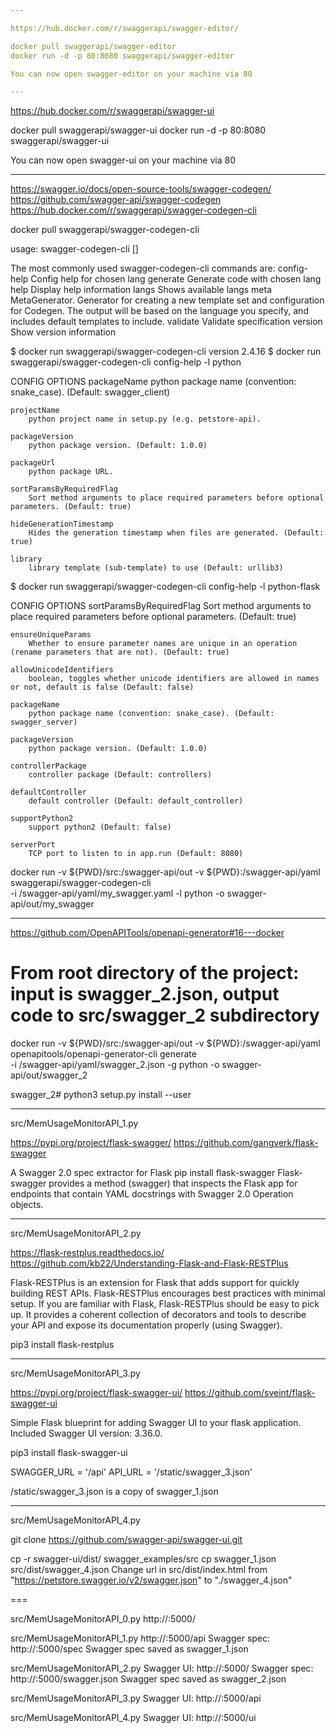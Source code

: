 ```yaml
---

https://hub.docker.com/r/swaggerapi/swagger-editor/

docker pull swaggerapi/swagger-editor
docker run -d -p 80:8080 swaggerapi/swagger-editor

You can now open swagger-editor on your machine via 80

---
```


https://hub.docker.com/r/swaggerapi/swagger-ui

docker pull swaggerapi/swagger-ui
docker run -d -p 80:8080 swaggerapi/swagger-ui

You can now open swagger-ui on your machine via 80

---

https://swagger.io/docs/open-source-tools/swagger-codegen/
https://github.com/swagger-api/swagger-codegen
https://hub.docker.com/r/swaggerapi/swagger-codegen-cli

docker pull swaggerapi/swagger-codegen-cli

usage: swagger-codegen-cli <command> [<args>]

The most commonly used swagger-codegen-cli commands are:
    config-help   Config help for chosen lang
    generate      Generate code with chosen lang
    help          Display help information
    langs         Shows available langs
    meta          MetaGenerator. Generator for creating a new template set and configuration for Codegen.  The output will be based on the language you specify, and includes default templates to include.
    validate      Validate specification
    version       Show version information

$ docker run swaggerapi/swagger-codegen-cli version
2.4.16
$ docker run swaggerapi/swagger-codegen-cli config-help -l python

CONFIG OPTIONS
	packageName
	    python package name (convention: snake_case). (Default: swagger_client)

	projectName
	    python project name in setup.py (e.g. petstore-api).

	packageVersion
	    python package version. (Default: 1.0.0)

	packageUrl
	    python package URL.

	sortParamsByRequiredFlag
	    Sort method arguments to place required parameters before optional parameters. (Default: true)

	hideGenerationTimestamp
	    Hides the generation timestamp when files are generated. (Default: true)

	library
	    library template (sub-template) to use (Default: urllib3)
$ docker run swaggerapi/swagger-codegen-cli config-help -l python-flask

CONFIG OPTIONS
	sortParamsByRequiredFlag
	    Sort method arguments to place required parameters before optional parameters. (Default: true)

	ensureUniqueParams
	    Whether to ensure parameter names are unique in an operation (rename parameters that are not). (Default: true)

	allowUnicodeIdentifiers
	    boolean, toggles whether unicode identifiers are allowed in names or not, default is false (Default: false)

	packageName
	    python package name (convention: snake_case). (Default: swagger_server)

	packageVersion
	    python package version. (Default: 1.0.0)

	controllerPackage
	    controller package (Default: controllers)

	defaultController
	    default controller (Default: default_controller)

	supportPython2
	    support python2 (Default: false)

	serverPort
	    TCP port to listen to in app.run (Default: 8080)



docker run -v ${PWD}/src:/swagger-api/out -v ${PWD}:/swagger-api/yaml swaggerapi/swagger-codegen-cli \
           -i /swagger-api/yaml/my_swagger.yaml -l python -o swagger-api/out/my_swagger


---

https://github.com/OpenAPITools/openapi-generator#16---docker

# From root directory of the project: input is swagger_2.json, output code to src/swagger_2 subdirectory
docker run -v ${PWD}/src:/swagger-api/out -v ${PWD}:/swagger-api/yaml openapitools/openapi-generator-cli generate \
           -i /swagger-api/yaml/swagger_2.json -g python -o swagger-api/out/swagger_2

swagger_2# python3 setup.py install --user

---
src/MemUsageMonitorAPI_1.py

https://pypi.org/project/flask-swagger/
https://github.com/gangverk/flask-swagger

A Swagger 2.0 spec extractor for Flask
pip install flask-swagger
Flask-swagger provides a method (swagger) that inspects the Flask app for endpoints that contain YAML docstrings
with Swagger 2.0 Operation objects.

---
src/MemUsageMonitorAPI_2.py

https://flask-restplus.readthedocs.io/
https://github.com/kb22/Understanding-Flask-and-Flask-RESTPlus

Flask-RESTPlus is an extension for Flask that adds support for quickly building REST APIs. Flask-RESTPlus encourages 
best practices with minimal setup. If you are familiar with Flask, Flask-RESTPlus should be easy to pick up. It
provides a coherent collection of decorators and tools to describe your API and expose its documentation properly
(using Swagger).


pip3 install flask-restplus

---
src/MemUsageMonitorAPI_3.py

https://pypi.org/project/flask-swagger-ui/
https://github.com/sveint/flask-swagger-ui

Simple Flask blueprint for adding Swagger UI to your flask application.
Included Swagger UI version: 3.36.0.

pip3 install flask-swagger-ui

SWAGGER_URL = '/api'
API_URL = '/static/swagger_3.json'

/static/swagger_3.json is a copy of swagger_1.json

---
src/MemUsageMonitorAPI_4.py

git clone https://github.com/swagger-api/swagger-ui.git

cp -r swagger-ui/dist/ swagger_examples/src
cp swagger_1.json src/dist/swagger_4.json
Change url in src/dist/index.html from "https://petstore.swagger.io/v2/swagger.json" to "./swagger_4.json"

===

src/MemUsageMonitorAPI_0.py
http://<server-ip>:5000/

src/MemUsageMonitorAPI_1.py
http://<server-ip>:5000/api
Swagger spec: http://<server-ip>:5000/spec
Swagger spec saved as swagger_1.json

src/MemUsageMonitorAPI_2.py
Swagger UI: http://<server-ip>:5000/
Swagger spec: http://<server-ip>:5000/swagger.json
Swagger spec saved as swagger_2.json

src/MemUsageMonitorAPI_3.py
Swagger UI: http://<server-ip>:5000/api

src/MemUsageMonitorAPI_4.py
Swagger UI: http://<server-ip>:5000/ui

